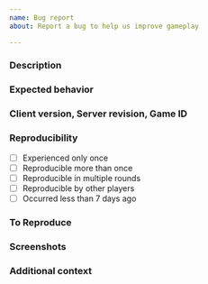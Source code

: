 ```yaml
---
name: Bug report
about: Report a bug to help us improve gameplay

---
```


<!--
	Anything inside tags like these is a comment and will not be displayed.
	Be careful not to write inside them!
	
	Put your answers below the headers. They're preceded by three # signs
	### Like this
	Don't edit them or delete them it's part of the formatting

	Please check if your issue has already been reported first.
	If a specific field doesn't apply, remove it!
-->

### Description
<!-- A clear and concise description of what the bug is. -->

### Expected behavior
<!-- A clear and concise description of what you expected to happen. -->

### Client version, Server revision, Game ID
<!-- Found with the "Show server revision" verb in the OOC tab in game. -->

### Reproducibility
<!--
	Please check whatever applies.
	Check these by writing an x inside the brackets, [ ] -> [x]
	Don't forget to remove the space between the brackets, or it won't work!
-->
- [ ] Experienced only once
- [ ] Reproducible more than once
- [ ] Reproducible in multiple rounds
- [ ] Reproducible by other players
- [ ] Occurred less than 7 days ago

### To Reproduce
<!--
	Steps to reproduce the behavior:
	1. Go to '...'
	2. Explode '...'
	3. Click on '...'
-->

### Screenshots
<!-- If applicable, add screenshots to help explain your problem. -->

### Additional context
<!-- Add any other context about the problem here. -->

